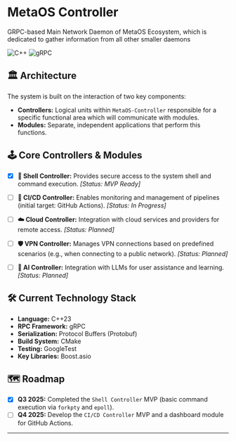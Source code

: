 # MetaOS Controller

GRPC-based Main Network Daemon of MetaOS Ecosystem, which is dedicated to gather information from all other smaller daemons

![C++](https://img.shields.io/badge/C++-20-blue.svg)
![gRPC](https://img.shields.io/badge/gRPC-v1.x-brightgreen.svg)

## 🏛️ Architecture

The system is built on the interaction of two key components:

* **Controllers:** Logical units within `MetaOS-Controller` responsible for a specific functional area which will communicate with modules.
* **Modules:** Separate, independent applications that perform this functions.

## 🕹️ Core Controllers & Modules

* [x] **🐚 Shell Controller:** Provides secure access to the system shell and command execution. *[Status: MVP Ready]*
* [ ] **🚀 CI/CD Controller:** Enables monitoring and management of pipelines (initial target: GitHub Actions). *[Status: In Progress]*
* [ ] **☁️ Cloud Controller:** Integration with cloud services and providers for remote access. *[Status: Planned]*
* [ ] **🛡️ VPN Controller:** Manages VPN connections based on predefined scenarios (e.g., when connecting to a public network). *[Status: Planned]*
* [ ] **🧠 AI Controller:** Integration with LLMs for user assistance and learning. *[Status: Planned]*


## 🛠️ Current Technology Stack

* **Language:** C++23
* **RPC Framework:** gRPC
* **Serialization:** Protocol Buffers (Protobuf)
* **Build System:** CMake
* **Testing:** GoogleTest
* **Key Libraries:** Boost.asio

## 🗺️ Roadmap

* [x] **Q3 2025:** Completed the `Shell Controller` MVP (basic command execution via `forkpty` and `epoll`).
* [ ] **Q4 2025:** Develop the `CI/CD Controller` MVP and a dashboard module for GitHub Actions.

---